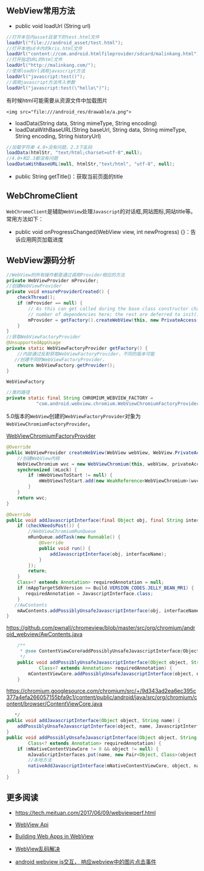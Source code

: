 

## WebView常用方法
* public void loadUrl (String url)
```java
//打开本包内asset目录下的test.html文件
loadUrl("file:///android_asset/test.html");
//打开本地sd卡内的kris.html文件
loadUrl("content://com.android.htmlfileprovider/sdcard/malinkang.html");
//打开指定URL的html文件
loadUrl("http://malinkang.com/");
//使用loadUrl调用javascript方法
loadUrl("javascript:test()");
//调用javascript方法传入参数
loadUrl("javascript:test(\"hello\")");
```
有时候html可能需要从资源文件中加载图片
```
<img src="file:///android_res/drawable/a.png">
```
* loadData(String data, String mimeType, String encoding)
* loadDataWithBaseURL(String baseUrl, String data, String mimeType, String encoding, String historyUrl)

```java
//加载字符串 4.0+没有问题，2.3下乱码
loadData(htmlStr, "text/html;charset=utf-8",null);
//4.0+和2.3都没有问题
loadDataWithBaseURL(null, htmlStr,"text/html", "utf-8", null);
```
* public String getTitle()：获取当前页面的title

## WebChromeClient

`WebChromeClient`是辅助`WebView`处理`Javascript`的对话框,网站图标,网站title等。常用方法如下：

* public void onProgressChanged(WebView view, int newProgress) {}：告诉应用网页加载进度




## WebView源码分析

```java
//WebView的所有操作都是通过调用Provider相应的方法
private WebViewProvider mProvider;
//创建WebViewProvider
private void ensureProviderCreated() {
    checkThread();
    if (mProvider == null) {
        // As this can get called during the base class constructor chain, pass the minimum
        // number of dependencies here; the rest are deferred to init().
        mProvider = getFactory().createWebView(this, new PrivateAccess());
    }
}
//获取WebViewFactoryProvider
@UnsupportedAppUsage
private static WebViewFactoryProvider getFactory() {
    //内部通过反射获取WebViewFactoryProvider，不同的版本可能
   //创建不同的WebViewFactoryProvider，
    return WebViewFactory.getProvider();
}

```

`WebViewFactory`

```java
//类的路径
private static final String CHROMIUM_WEBVIEW_FACTORY =
           "com.android.webview.chromium.WebViewChromiumFactoryProviderForQ";

```

5.0版本的`WebView`创建的`WebViewFactoryProvider`对象为`WebViewChromiumFactoryProvider`。

[WebViewChromiumFactoryProvider](https://android.googlesource.com/platform/frameworks/webview/+/refs/heads/lollipop-dev/chromium/java/com/android/webview/chromium/WebViewChromiumFactoryProvider.java)

```java
@Override
public WebViewProvider createWebView(WebView webView, WebView.PrivateAccess privateAccess) {
    //创建WebView内核
    WebViewChromium wvc = new WebViewChromium(this, webView, privateAccess);
    synchronized (mLock) {
        if (mWebViewsToStart != null) {
            mWebViewsToStart.add(new WeakReference<WebViewChromium>(wvc));
        }
    }
    return wvc;
}
```



```java
@Override
public void addJavascriptInterface(final Object obj, final String interfaceName) {
    if (checkNeedsPost()) {
        //WebViewChromiumRunQueue
        mRunQueue.addTask(new Runnable() {
            @Override
            public void run() {
                addJavascriptInterface(obj, interfaceName);
            }
        });
        return;
    }
    Class<? extends Annotation> requiredAnnotation = null;
    if (mAppTargetSdkVersion >= Build.VERSION_CODES.JELLY_BEAN_MR1) {
       requiredAnnotation = JavascriptInterface.class;
    }
   //AwContents
    mAwContents.addPossiblyUnsafeJavascriptInterface(obj, interfaceName, requiredAnnotation);
}
```

https://github.com/pwnall/chromeview/blob/master/src/org/chromium/android_webview/AwContents.java

```java
    /**
     * @see ContentViewCore#addPossiblyUnsafeJavascriptInterface(Object, String, Class)
     */
    public void addPossiblyUnsafeJavascriptInterface(Object object, String name,
            Class<? extends Annotation> requiredAnnotation) {
        mContentViewCore.addPossiblyUnsafeJavascriptInterface(object, name, requiredAnnotation);
    }

```

https://chromium.googlesource.com/chromium/src/+/9d343ad2ea6ec395c377a4efa266057155bfa9c1/content/public/android/java/src/org/chromium/content/browser/ContentViewCore.java

```java
   */
public void addJavascriptInterface(Object object, String name) {
    addPossiblyUnsafeJavascriptInterface(object, name, JavascriptInterface.class);
}
public void addPossiblyUnsafeJavascriptInterface(Object object, String name,
        Class<? extends Annotation> requiredAnnotation) {
    if (mNativeContentViewCore != 0 && object != null) {
        mJavaScriptInterfaces.put(name, new Pair<Object, Class>(object, requiredAnnotation));
        //本地方法
        nativeAddJavascriptInterface(mNativeContentViewCore, object, name, requiredAnnotation);
    }
}
```



## 更多阅读

* https://tech.meituan.com/2017/06/09/webviewperf.html

* [WebView Api](http://developer.android.com/reference/android/webkit/WebView.html)
* [Building Web Apps in WebView](http://developer.android.com/guide/webapps/webview.html)
* [WebView乱码解决](http://stackoverflow.com/questions/3961589/android-webview-and-loaddata)
* [android webview js交互， 响应webview中的图片点击事件](http://blog.csdn.net/wangtingshuai/article/details/8635787)
